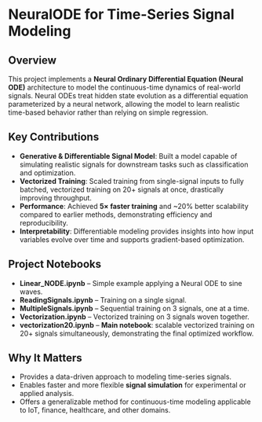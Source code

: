 # NeuralODE for Time-Series Signal Modeling  

## Overview  
This project implements a **Neural Ordinary Differential Equation (Neural ODE)** architecture to model the continuous-time dynamics of real-world signals. Neural ODEs treat hidden state evolution as a differential equation parameterized by a neural network, allowing the model to learn realistic time-based behavior rather than relying on simple regression.  

## Key Contributions  
- **Generative & Differentiable Signal Model**: Built a model capable of simulating realistic signals for downstream tasks such as classification and optimization.  
- **Vectorized Training**: Scaled training from single-signal inputs to fully batched, vectorized training on 20+ signals at once, drastically improving throughput.  
- **Performance**: Achieved **5× faster training** and ~20% better scalability compared to earlier methods, demonstrating efficiency and reproducibility.  
- **Interpretability**: Differentiable modeling provides insights into how input variables evolve over time and supports gradient-based optimization.  

## Project Notebooks  
- **Linear_NODE.ipynb** – Simple example applying a Neural ODE to sine waves.  
- **ReadingSignals.ipynb** – Training on a single signal.  
- **MultipleSignals.ipynb** – Sequential training on 3 signals, one at a time.  
- **Vectorization.ipynb** – Vectorized training on 3 signals woven together.  
- **vectorization20.ipynb** – **Main notebook**: scalable vectorized training on 20+ signals simultaneously, demonstrating the final optimized workflow.  

## Why It Matters  
- Provides a data-driven approach to modeling time-series signals.  
- Enables faster and more flexible **signal simulation** for experimental or applied analysis.  
- Offers a generalizable method for continuous-time modeling applicable to IoT, finance, healthcare, and other domains.  
